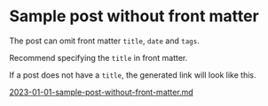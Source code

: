 # Sample post without front matter

The post can omit front matter `title`, `date` and `tags`.

Recommend specifying the `title` in front matter.

If a post does not have a `title`, the generated link will look like this.

[2023-01-01-sample-post-without-front-matter.md](/blog-fable/posts/2023-01-01-sample-post-without-front-matter.html)
